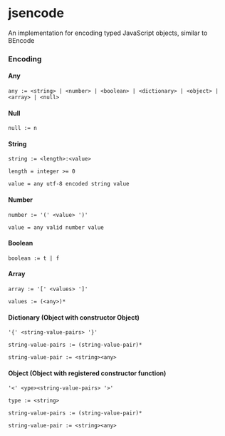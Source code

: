 # jsencode
An implementation for encoding typed JavaScript objects, similar to BEncode

### Encoding

#### Any
`any := <string> | <number> | <boolean> | <dictionary> | <object> | <array> | <null>`

#### Null
`null := n`

#### String
`string := <length>:<value>`

`length = integer >= 0`

`value = any utf-8 encoded string value`

#### Number
`number := '(' <value> ')'`

`value = any valid number value`

#### Boolean
`boolean := t | f`

#### Array
`array := '[' <values> ']'`

`values := (<any>)*`

#### Dictionary (Object with constructor Object)
`'{' <string-value-pairs> '}'`

`string-value-pairs := (string-value-pair)*`

`string-value-pair := <string><any>`

#### Object (Object with registered constructor function)
`'<' <ype><string-value-pairs> '>'`

`type := <string>`

`string-value-pairs := (string-value-pair)*`

`string-value-pair := <string><any>`
